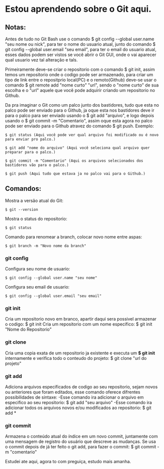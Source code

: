 # Estou aprendendo sobre o Git aqui.

## Notas:
  Antes de tudo no Git Bash use o comando $ git config --global user.name "seu nome ou nick", para ter o nome do usuario atual, junto do comando $ git config --global user.email "seu email", para ter o email do usuario atual, esses dados podem ser vistos se você abrir o Git GUI, onde o vai aparecer qual usuario vez tal alteração e tals.

  Primeiramente deve-se criar o repositorio com o comando $ git init, assim temos um repositorio onde o codigo pode ser armazenado, para criar um tipo de link entre o repositprio local(PC) e o remoto(Github) deve-se usar o comando $ git remote add "nome curto" "url", sendo o "nome curto" de sua escolha e o "url" aquele que você pode adquirir criando um repositorio no Github.

  Da pra imaginar o Git como um palco junto dos bastidores, tudo que esta no palco pode ser enviado para o Github, ja oque esta nos bastidores deve ir para o palco para ser enviado usando o $ git add "arquivo", e logo depois usando o $ git commit -m "Comentario", assim oque esta agora no palco pode ser enviado para o Github atravez do comando $ git push.
  Exemplo:

    $ git status (Aqui você pode ver qual arquivo foi modificado ou é novo para enviar pro palco.)

    $ git add "nome do arquivo" (Aqui você seleciona qual arquivo quer preparar para o palco.)

    $ git commit -m "Comentario" (Aqui os arquivos selecionados dos bastidores vão para o palco.)

    $ git push (Aqui tudo que estava ja no palco vai para o Github.)

## Comandos:
Mostra a versão atual do Git:

    $ git --version

Mostra o status do repositorio:

    $ git status

Comando para renomear a branch, colocar novo nome entre aspas:

    $ git branch -m "Novo nome da branch"

### git config
Configura seu nome de usuario:

    $ git config --global user.name "seu nome"
Configura seu email de usuario:

    $ git config --global user.email "seu email"

### git init
Cria um repositorio novo em branco, apartir daqui sera possivel armazenar o codigo:
    $ git init
Cria um repositorio com um nome especifico:
    $ git init "Nome do Repositorio"

### git clone
Cria uma copia exata de um repositorio ja existente e executa um **$ git init** internamente e verifica todo o conteudo do projeto:
    $ git clone "url do projeto"

### git add
Adiciona arquivos especificados de codigo ao seu repositorio, sejam novos ou anteriores que foram editados, esse comando oferece difrentes possibilidades de sintaxe:
-Esse comando ira adicionar o arquivo em especifico ao seu repositorio:
    $ git add "seu arquivo"
-Esse comando ira adicionar todos os arquivos novos e/ou modificados ao repositorio:
    $ git add *

### git commit
Armazena o conteúdo atual do índice em um novo commit, juntamente com uma mensagem de registro do usuário que descreve as mudanças.
Se usa o commit depois de já ter feito o git add, para fazer o commit:
    $ git commit -m "comentario"



Estudei ate aqui, agora to com preguiça, estudo mais amanha.

